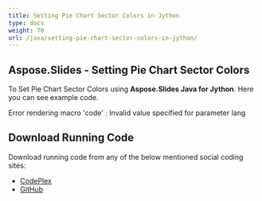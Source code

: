 ```yaml
---
title: Setting Pie Chart Sector Colors in Jython
type: docs
weight: 70
url: /java/setting-pie-chart-sector-colors-in-jython/
---
```


## **Aspose.Slides - Setting Pie Chart Sector Colors**
To Set Pie Chart Sector Colors using **Aspose.Slides Java for Jython**. Here you can see example code.

Error rendering macro 'code' : Invalid value specified for parameter lang
## **Download Running Code**
Download running code from any of the below mentioned social coding sites:

- [CodePlex](https://asposeslidesjavajython.codeplex.com/releases/view/620122)
- [GitHub](https://github.com/aspose-slides/Aspose.Slides-for-Java/releases/tag/Aspose.Slides_Java_for_Jython-v1.0)

